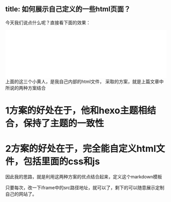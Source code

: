 title: 如何展示自己定义的一些html页面？
---

今天我们说点什么呢？直接看下面的效果：
<iframe   width="100%" onload="this.height=window.getComputedStyle(this).width;" frameborder="0" src="/origin/test.html"></iframe>
<!-- more --> 
上面的这三个小黄人，是我自己内部的html文件，
采取的方案，就是上篇文章中所说的两种方案结合

# 1方案的好处在于，他和hexo主题相结合，保持了主题的一致性
# 2方案的好处在于，完全能自定义html文件，包括里面的css和js

    
因此我的思路，就是利用这两种方案的优点结合起来，定义这个markdown模板

只要每次，改一下iframe中的src路径地址，就可以了，剩下的可以随意展示定制自己的网站了。
